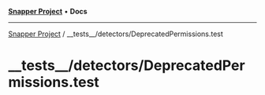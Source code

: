 [**Snapper Project**](../../../README.md) • **Docs**

***

[Snapper Project](../../../README.md) / \_\_tests\_\_/detectors/DeprecatedPermissions.test

# \_\_tests\_\_/detectors/DeprecatedPermissions.test
